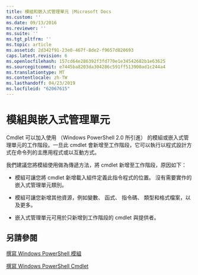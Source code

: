 ```yaml
---
title: 模組和嵌入式管理單元 |Microsoft Docs
ms.custom: ''
ms.date: 09/13/2016
ms.reviewer: ''
ms.suite: ''
ms.tgt_pltfrm: ''
ms.topic: article
ms.assetid: 2d342f91-23e0-467f-8de2-f9657d820693
caps.latest.revision: 6
ms.openlocfilehash: 157cd64e286392f3fd770e1e34542682b1e63625
ms.sourcegitcommit: e7445ba8203da304286c591ff513900ad1c244a4
ms.translationtype: MT
ms.contentlocale: zh-TW
ms.lasthandoff: 04/23/2019
ms.locfileid: "62067615"
---
```

# <a name="modules-and-snap-ins"></a>模組與嵌入式管理單元

Cmdlet 可以加入使用 （Windows PowerShell 2.0 所引進） 的模組或嵌入式管理單元的工作階段。一旦此 cmdlet 會新增至工作階段，它可以執行以程式設計方式在命令列的主應用程式或以互動方式。

我們建議您將模組使用做為傳遞方法，將 cmdlet 新增至工作階段，原因如下：

- 模組可讓您將 cmdlet 新增載入組件定義此指令程式的位置。 沒有需要實作的嵌入式管理單元類別。

- 模組可讓您新增其他資源，例如變數、 函式、 指令碼、 類型和格式檔案，以及更多。

- 嵌入式管理單元可用於只新增到工作階段的 cmdlet 與提供者。

## <a name="see-also"></a>另請參閱

[撰寫 Windows PowerShell 模組](../module/writing-a-windows-powershell-module.md)

[撰寫 Windows PowerShell Cmdlet](./writing-a-windows-powershell-cmdlet.md)
